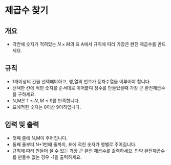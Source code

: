 제곱수 찾기
===
## 개요
+ 각칸에 숫자가 적혀있는 $N \times M$의 표 A에서 규칙에 따라 가장큰 완전 제곱수를 만드세요. 
## 규칙
+ 1개이상의 칸을 선택해야하고, 행,열의 번호가 등차수열을 이루어야 합니다.
+ 선택한 칸에 적힌 숫자를 순서대로 이어붙여 정수를 만들었을때 가장 큰 완전제곱수를 구하세요.
+ N,M은 $1\le N,M \le 9$를 만족합니다.
+ 표에적힌 숫자는 0이상 9이하입니다.
## 입력 및 출력
+ 첫째 줄에 N,M이 주어집니다.
+ 둘째 줄부터 N+1번째 줄까지, 표에 적힌 숫자가 행별로 주어집니다.
+ 규칙에 따라 만들어 질 수 있는 가장 큰 완전 제곱수를 출력하세요. 만약 완전제곱수를 만들수 없는 경우 -1을 출력하세요.
